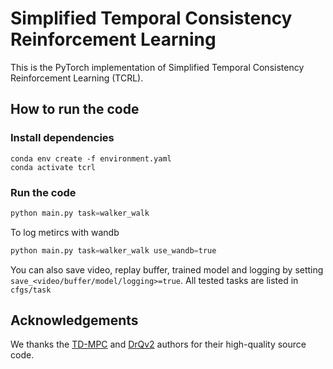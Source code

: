 # Simplified Temporal Consistency Reinforcement Learning

This is the PyTorch implementation of Simplified Temporal Consistency Reinforcement Learning (TCRL). 
## How to run the code
### Install dependencies
```shell
conda env create -f environment.yaml
conda activate tcrl
```

### Run the code
```python
python main.py task=walker_walk
```
To log metircs with wandb
```python
python main.py task=walker_walk use_wandb=true
```
You can also save video, replay buffer, trained model and logging by setting `save_<video/buffer/model/logging>=true`. All tested tasks are listed in `cfgs/task`

## Acknowledgements
We thanks the [TD-MPC](https://arxiv.org/abs/2203.04955) and [DrQv2](https://arxiv.org/abs/2107.09645) authors for their high-quality source code.

